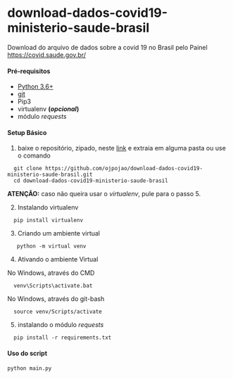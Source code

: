 # download-dados-covid19-ministerio-saude-brasil
Download do arquivo de dados sobre a covid 19 no Brasil pelo Painel https://covid.saude.gov.br/


#### Pré-requisitos
- [Python 3.6+](https://www.python.org/downloads/)
- [git](https://git-scm.com/)
- Pip3
- virtualenv **(*opcional*)**
- módulo *requests*

#### Setup Básico
1. baixe o repositório, zipado, neste [link](https://github.com/ojpojao/download-dados-covid19-ministerio-saude-brasil) e extraia em alguma pasta ou use o comando

  ```
    git clone https://github.com/ojpojao/download-dados-covid19-ministerio-saude-brasil.git
    cd download-dados-covid19-ministerio-saude-brasil
  ```
  
**ATENÇÃO:** caso não queira usar o *virtualenv*, pule para o passo 5.
 
2. Instalando virtualenv
  ```
    pip install virtualenv
  ```
  
3. Criando um ambiente virtual
  ```
     python -m virtual venv
  ```
  
4. Ativando o ambiente Virtual

No Windows, através do CMD
  ```
    venv\Scripts\activate.bat
  ```
  
No Windows, através do git-bash
  ```
    source venv/Scripts/activate
  ```
  
5. instalando o módulo *requests*

  ```
    pip install -r requirements.txt
  ```

#### Uso do script

```
python main.py
```

  
